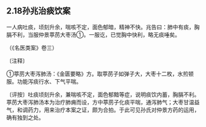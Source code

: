 ## 2.18孙兆治痰饮案

一人病吐痰，顷刻升余，喘咳不定，面色郁暗，精神不快。兆告曰：肺中有痰，胸膈不利，当服仲景葶苈大枣汤①。一服讫，已觉胸中快利，略无痰唾矣。

（《名医类案》卷三）

〔注释〕

①葶苈大枣泻肺汤：《金匮要略》方。取葶苈子如弹子大，大枣十二枚，水煎顿服。功能泻痰行水、下气平喘。

〔评按〕吐痰顷刻升余，兼喘咳不定，面色郁黯等症，说明痰饮内蓄，胸膈不利。葶苈大枣泻肺汤本为治疗肺痈而设，方中葶苈子化痰平喘，通泻肺气；大枣甘温益气，和调药力，用来治疗本案之证，颇为合拍。于此可见孙氏对仲景方药的运用，确有独到之处。

